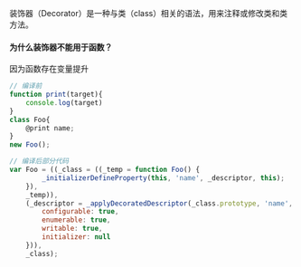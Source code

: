 装饰器（Decorator）是一种与类（class）相关的语法，用来注释或修改类和类方法。


#### 为什么装饰器不能用于函数？
因为函数存在变量提升


```js
// 编译前
function print(target){
    console.log(target)
}
class Foo{
    @print name;
}
new Foo();

// 编译后部分代码
var Foo = ((_class = ((_temp = function Foo() {
        _initializerDefineProperty(this, 'name', _descriptor, this);
    }),
    _temp)),
    (_descriptor = _applyDecoratedDescriptor(_class.prototype, 'name', [print], {
        configurable: true,
        enumerable: true,
        writable: true,
        initializer: null
    })),
    _class);
```
